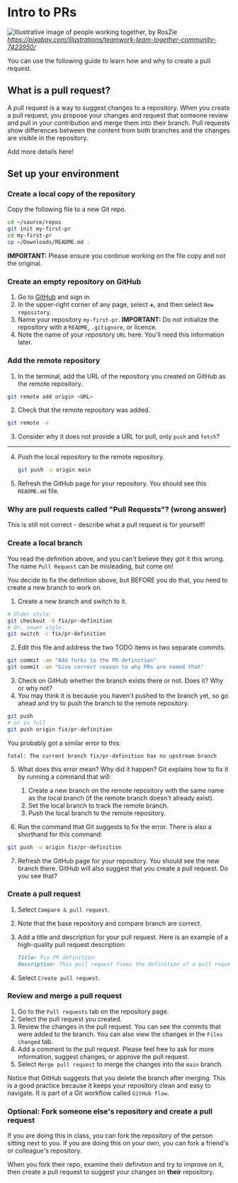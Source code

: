 # Intro to PRs

![Illustrative image of people working together, by RosZie](..%2Fdocs%2FPeople-working-together-by-RosZie.png)
*https://pixabay.com/illustrations/teamwork-team-together-community-7423950/*


You can use the following guide to learn how and why to create a pull request.

## What is a pull request?

A pull request is a way to suggest changes to a repository. When you create a pull request, you propose your changes and request that someone review and pull in your contribution and merge them into their branch. Pull requests show differences between the content from both branches and the changes are visible in the repository.

<!-- TODO: Add information on PRs and forks. -->

Add more details here!

## Set up your environment

### Create a local copy of the repository

Copy the following file to a new Git repo.

```bash
cd ~/source/repos
git init my-first-pr
cd my-first-pr
cp ~/Downloads/README.md .
```

**IMPORTANT:** Please ensure you continue working on the file copy and not the original.

### Create an empty repository on GitHub

1. Go to [GitHub](https://github.com) and sign in.
2. In the upper-right corner of any page, select `➕`, and then select `New repository`.
3. Name your repository `my-first-pr`.
   **IMPORTANT:** Do not initialize the repository with a `README`, `.gitignore`, or licence.
4. Note the name of your repository `URL` here: **<URL>**
   You'll need this information later.

### Add the remote repository

1. In the terminal, add the URL of the repository you created on GitHub as the remote repository.

```bash
git remote add origin <URL>
```

2. Check that the remote repository was added.

```bash
git remote -v
```

3. Consider why it does not provide a URL for pull, only `push` and `fetch`?

---

4. Push the local repository to the remote repository.

   ```bash
   git push -u origin main
   ```

5. Refresh the GitHub page for your repository. You should see this `README.md` file.

### Why are pull requests called "Pull Requests"? (wrong answer)

This is still not correct - describe what a pull request is for yourself!

<!--TODO: This answer is SO wrong, I think we need to fix it! -->

### Create a local branch

You read the definition above, and you can't believe they got it this wrong. The name `Pull Request` can be misleading, but come on!

You decide to fix the definition above, but BEFORE you do that, you need to create a new branch to work on.

1. Create a new branch and switch to it.

```bash
# Older style:
git checkout -b fix/pr-definition
# Or, newer style:
git switch -c fix/pr-definition
```

2. Edit this file and address the two TODO items in two separate commits.

```bash
git commit -am "Add forks to the PR definition"
git commit -am "Give correct reason to why PRs are named that"
```

3. Check on GitHub whether the branch exists there or not. Does it? Why or why not?
4. You may think it is because you haven't pushed to the branch yet, so go ahead and try to push the branch to the remote repository.

```bash
git push
# or in full
git push origin fix/pr-definition
```

You probably got a similar error to this:

```text
fatal: The current branch fix/pr-definition has no upstream branch
```

5. What does this error mean? Why did it happen? Git explains how to fix it by running a command that will:
   
   1. Create a new branch on the remote repository with the same name as the local branch (if the remote branch doesn't already exist).
   2. Set the local branch to track the remote branch.
   3. Push the local branch to the remote repository.
   
7. Run the command that Git suggests to fix the error. There is also a shorthand for this command:

```bash
git push -u origin fix/pr-definition
```

7. Refresh the GitHub page for your repository. You should see the new branch there. GitHub will also suggest that you create a pull request. Do you see that?

### Create a pull request

1. Select `Compare & pull request`.
2. Note that the base repository and compare branch are correct.
3. Add a title and description for your pull request. Here is an example of a high-quality pull request description:

   ```markdown
   Title: Fix PR definition
   Description: This pull request fixes the definition of a pull request. It adds information about forks and corrects why pull requests are called "pull requests".
   ```

4. Select `Create pull request`.

### Review and merge a pull request

1. Go to the `Pull requests` tab on the repository page.
2. Select the pull request you created.
3. Review the changes in the pull request. You can see the commits that were added to the branch. You can also view the changes in the `Files changed` tab.
4. Add a comment to the pull request. Please feel free to ask for more information, suggest changes, or approve the pull request.
5. Select `Merge pull request` to merge the changes into the `main` branch.

Notice that GitHub suggests that you delete the branch after merging. This is a good practice because it keeps your repository clean and easy to navigate. It is part of a Git workflow called `GitHub flow`.

### Optional: Fork someone else's repository and create a pull request

If you are doing this in class, you can fork the repository of the person sitting next to you. If you are doing this on your own, you can fork a friend's or colleague's repository.

When you fork their repo, examine their definition and try to improve on it, then create a pull request to suggest your changes on **their** repository.
